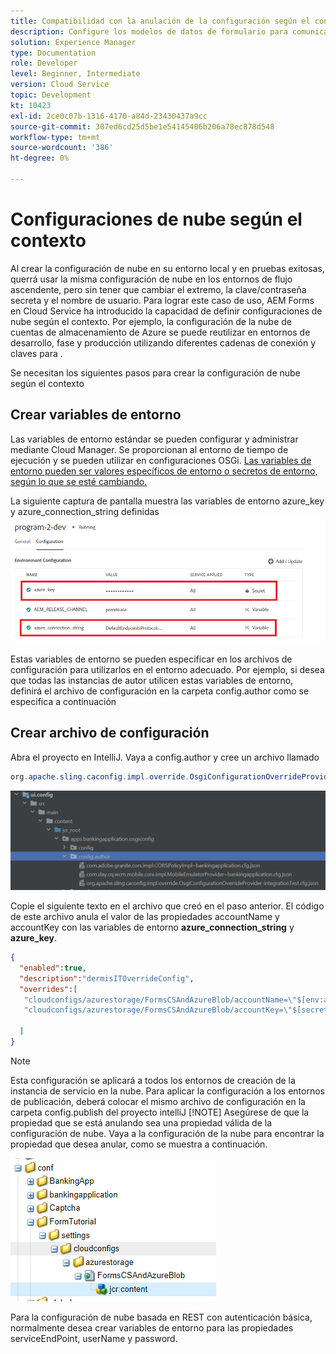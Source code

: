 ```yaml
---
title: Compatibilidad con la anulación de la configuración según el contexto para el modelo de datos de formulario
description: Configure los modelos de datos de formulario para comunicarse con diferentes puntos finales según los entornos.
solution: Experience Manager
type: Documentation
role: Developer
level: Beginner, Intermediate
version: Cloud Service
topic: Development
kt: 10423
exl-id: 2ce0c07b-1316-4170-a84d-23430437a9cc
source-git-commit: 307ed6cd25d5be1e54145406b206a78ec878d548
workflow-type: tm+mt
source-wordcount: '386'
ht-degree: 0%

---
```


# Configuraciones de nube según el contexto

Al crear la configuración de nube en su entorno local y en pruebas exitosas, querrá usar la misma configuración de nube en los entornos de flujo ascendente, pero sin tener que cambiar el extremo, la clave/contraseña secreta y el nombre de usuario. Para lograr este caso de uso, AEM Forms en Cloud Service ha introducido la capacidad de definir configuraciones de nube según el contexto.
Por ejemplo, la configuración de la nube de cuentas de almacenamiento de Azure se puede reutilizar en entornos de desarrollo, fase y producción utilizando diferentes cadenas de conexión y claves para .

Se necesitan los siguientes pasos para crear la configuración de nube según el contexto

## Crear variables de entorno

Las variables de entorno estándar se pueden configurar y administrar mediante Cloud Manager. Se proporcionan al entorno de tiempo de ejecución y se pueden utilizar en configuraciones OSGi. [Las variables de entorno pueden ser valores específicos de entorno o secretos de entorno, según lo que se esté cambiando.](https://experienceleague.adobe.com/docs/experience-manager-cloud-service/content/implementing/using-cloud-manager/environment-variables.html?lang=en)



La siguiente captura de pantalla muestra las variables de entorno azure_key y azure_connection_string definidas
![environment_variables](assets/environment-variables.png)

Estas variables de entorno se pueden especificar en los archivos de configuración para utilizarlos en el entorno adecuado. Por ejemplo, si desea que todas las instancias de autor utilicen estas variables de entorno, definirá el archivo de configuración en la carpeta config.author como se especifica a continuación

## Crear archivo de configuración

Abra el proyecto en IntelliJ. Vaya a config.author y cree un archivo llamado

```java
org.apache.sling.caconfig.impl.override.OsgiConfigurationOverrideProvider-integrationTest.cfg.json
```

![config.author](assets/config-author.png)

Copie el siguiente texto en el archivo que creó en el paso anterior. El código de este archivo anula el valor de las propiedades accountName y accountKey con las variables de entorno **azure_connection_string** y **azure_key**.

```json
{
  "enabled":true,
  "description":"dermisITOverrideConfig",
  "overrides":[
   "cloudconfigs/azurestorage/FormsCSAndAzureBlob/accountName=\"$[env:azure_connection_string]\"",
   "cloudconfigs/azurestorage/FormsCSAndAzureBlob/accountKey=\"$[secret:azure_key]\""

  ]
}
```

>[!NOTE]
>
>Esta configuración se aplicará a todos los entornos de creación de la instancia de servicio en la nube. Para aplicar la configuración a los entornos de publicación, deberá colocar el mismo archivo de configuración en la carpeta config.publish del proyecto intelliJ
>[!NOTE]
> Asegúrese de que la propiedad que se está anulando sea una propiedad válida de la configuración de nube. Vaya a la configuración de la nube para encontrar la propiedad que desea anular, como se muestra a continuación.

![cloud-config-property](assets/cloud-config-properties.png)

Para la configuración de nube basada en REST con autenticación básica, normalmente desea crear variables de entorno para las propiedades serviceEndPoint, userName y password.
